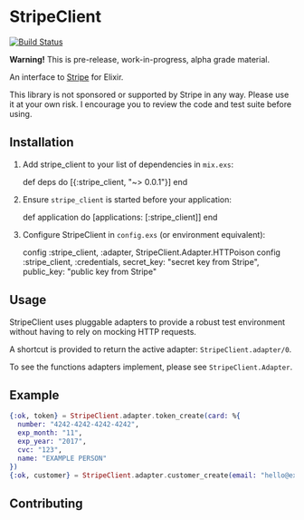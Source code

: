 # StripeClient

[![Build Status](https://travis-ci.org/keichan34/stripe_client.svg?branch=master)](https://travis-ci.org/keichan34/stripe_client)

**Warning!** This is pre-release, work-in-progress, alpha grade material.

An interface to [Stripe](https://stripe.com) for Elixir.

This library is not sponsored or supported by Stripe in any way. Please use it
at your own risk. I encourage you to review the code and test suite before using.

## Installation

  1. Add stripe_client to your list of dependencies in `mix.exs`:

        def deps do
          [{:stripe_client, "~> 0.0.1"}]
        end

  2. Ensure `stripe_client` is started before your application:

        def application do
          [applications: [:stripe_client]]
        end

  3. Configure StripeClient in `config.exs` (or environment equivalent):

        config :stripe_client, :adapter, StripeClient.Adapter.HTTPoison
        config :stripe_client, :credentials,
          secret_key: "secret key from Stripe",
          public_key: "public key from Stripe"

## Usage

StripeClient uses pluggable adapters to provide a robust test environment without
having to rely on mocking HTTP requests.

A shortcut is provided to return the active adapter: `StripeClient.adapter/0`.

To see the functions adapters implement, please see `StripeClient.Adapter`.

## Example

```elixir
{:ok, token} = StripeClient.adapter.token_create(card: %{
  number: "4242-4242-4242-4242",
  exp_month: "11",
  exp_year: "2017",
  cvc: "123",
  name: "EXAMPLE PERSON"
})
{:ok, customer} = StripeClient.adapter.customer_create(email: "hello@example.com", source: token)
```

## Contributing
